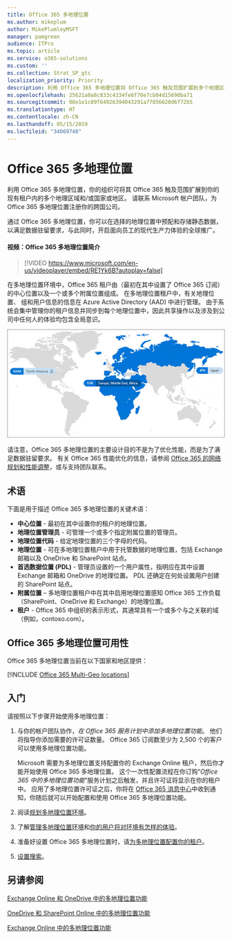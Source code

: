 ```yaml
---
title: Office 365 多地理位置
ms.author: mikeplum
author: MikePlumleyMSFT
manager: pamgreen
audience: ITPro
ms.topic: article
ms.service: o365-solutions
ms.custom: ''
ms.collection: Strat_SP_gtc
localization_priority: Priority
description: 利用 Office 365 多地理位置将 Office 365 触及范围扩展到多个地理区域。
ms.openlocfilehash: 25621a0a8c833c4334fe6f70e7cb04d15690ba71
ms.sourcegitcommit: 08e1e1c09f64926394043291a77856620d6f72b5
ms.translationtype: HT
ms.contentlocale: zh-CN
ms.lasthandoff: 05/15/2019
ms.locfileid: "34069748"
---
```

# <a name="office-365-multi-geo"></a>Office 365 多地理位置

利用 Office 365 多地理位置，你的组织可将其 Office 365 触及范围扩展到你的现有租户内的多个地理区域和/或国家或地区。 请联系 Microsoft 帐户团队，为 Office 365 多地理位置注册你的跨国公司。
  
通过 Office 365 多地理位置，你可以在选择的地理位置中预配和存储静态数据，以满足数据驻留要求，与此同时，开启面向员工的现代生产力体验的全球推广。

#### <a name="video-introducing-office-365-multi-geo"></a>视频：Office 365 多地理位置简介

> [!VIDEO https://www.microsoft.com/en-us/videoplayer/embed/RE1Yk6B?autoplay=false]

在多地理位置环境中，Office 365 租户由（最初在其中设置了 Office 365 订阅）的中心位置以及一个或多个附属位置组成。 在多地理位置租户中，有关地理位置、 组和用户信息的信息在 Azure Active Directory (AAD) 中进行管理。 由于系统会集中管理你的租户信息并同步到每个地理位置中，因此共享操作以及涉及到公司中任何人的体验均包含全局意识。

![SharePoint 管理中心中多地理位置地图的屏幕截图](media/multi-geo-world-map.png)

请注意，Office 365 多地理位置的主要设计目的不是为了优化性能，而是为了满足数据驻留要求。 有关 Office 365 性能优化的信息，请参阅 [Office 365 的网络规划和性能调整](https://support.office.com/article/e5f1228c-da3c-4654-bf16-d163daee8848)，或与支持团队联系。

## <a name="terminology"></a>术语

下面是用于描述 Office 365 多地理位置的关键术语：

- **中心位置** - 最初在其中设置你的租户的地理位置。
- **地理位置管理员** - 可管理一个或多个指定附属位置的管理员。
- **地理位置代码** - 给定地理位置的三个字母的代码。
- **地理位置** - 可在多地理位置租户中用于托管数据的地理位置，包括 Exchange 邮箱以及 OneDrive 和 SharePoint 站点。
- **首选数据位置 (PDL)** - 管理员设置的一个用户属性，指明应在其中设置 Exchange 邮箱和 OneDrive 的地理位置。 PDL 还确定在何处设置用户创建的 SharePoint 站点。
- **附属位置** – 多地理位置租户中在其中启用地理位置感知 Office 365 工作负载（SharePoint、OneDrive 和 Exchange）的地理位置。
- **租户** - Office 365 中组织的表示形式，其通常具有一个或多个与之关联的域（例如，contoso.com）。

## <a name="office-365-multi-geo-availability"></a>Office 365 多地理位置可用性

Office 365 多地理位置当前在以下国家和地区提供：

[!INCLUDE [Office 365 Multi-Geo locations](includes/office-365-multi-geo-locations.md)]

## <a name="getting-started"></a>入门

请按照以下步骤开始使用多地理位置：

1. 与你的帐户团队协作，_在 Office 365 服务计划中添加多地理位置功能_。 他们将指导你添加需要的许可证数量。 Office 365 订阅数至少为 2,500 个的客户可以使用多地理位置功能。

   Microsoft 需要为多地理位置支持配置你的 Exchange Online 租户，然后你才能开始使用 Office 365 多地理位置。 这个一次性配置流程在你订购“*Office 365 中的多地理位置功能*”服务计划之后触发，并且许可证将显示在你的租户中。 应用了多地理位置许可证之后，你将在 [Office 365 消息中心](https://support.office.com/article/38FB3333-BFCC-4340-A37B-DEDA509C2093)中收到通知，你随后就可以开始配置和使用 Office 365 多地理位置功能。

2. 阅读[规划多地理位置环境](plan-for-multi-geo.md)。

3. 了解[管理多地理位置环境](administering-a-multi-geo-environment.md)和[你的用户将对环境有怎样的体验](multi-geo-user-experience.md)。

4. 准备好设置 Office 365 多地理位置时，请[为多地理位置配置你的租户](multi-geo-tenant-configuration.md)。

5. [设置搜索](configure-search-for-multi-geo.md)。

## <a name="see-also"></a>另请参阅

[Exchange Online 和 OneDrive 中的多地理位置功能](https://Aka.ms/GoMultiGeo)

[OneDrive 和 SharePoint Online 中的多地理位置功能](https://docs.microsoft.com/office365/enterprise/multi-geo-capabilities-in-onedrive-and-sharepoint-online-in-office-365)

[Exchange Online 中的多地理位置功能](https://docs.microsoft.com/office365/enterprise/multi-geo-capabilities-in-exchange-online)
